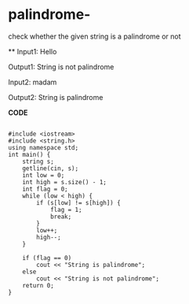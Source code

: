 # palindrome-
check whether the given string is a palindrome or not

**
Input1:
Hello

Output1:
String is not palindrome

Input2:
madam

Output2:
String is palindrome

**CODE**
```

#include <iostream>
#include <string.h>
using namespace std;
int main() {
    string s;
    getline(cin, s);
    int low = 0;
    int high = s.size() - 1;
    int flag = 0;
    while (low < high) {
        if (s[low] != s[high]) {
            flag = 1;
            break;
        }
        low++;
        high--;
    }
  
    if (flag == 0)
        cout << "String is palindrome";
    else
        cout << "String is not palindrome";
    return 0;
}
